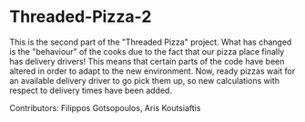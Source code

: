 # Threaded-Pizza-2

This is the second part of the "Threaded Pizza" project. What has changed is the "behaviour" of the cooks due to the fact that our pizza place finally has delivery drivers!  This means that certain parts of the code have been altered in order to adapt to the new environment. Now, ready pizzas wait for an available delivery driver to go pick them up, so new calculations with respect to delivery times have been added.

Contributors: Filippos Gotsopoulos, Aris Koutsiaftis
